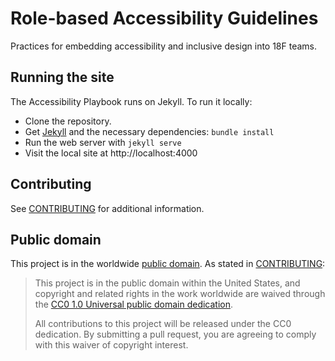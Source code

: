 # Role-based Accessibility Guidelines
Practices for embedding accessibility and inclusive design into 18F teams.

## Running the site

The Accessibility Playbook runs on Jekyll. To run it locally:

- Clone the repository.
- Get [Jekyll](https://jekyllrb.com/) and the necessary dependencies: `bundle install`
- Run the web server with `jekyll serve`
- Visit the local site at http://localhost:4000

## Contributing

See [CONTRIBUTING](CONTRIBUTING.md) for additional information.

## Public domain

This project is in the worldwide [public domain](LICENSE.md). As stated in [CONTRIBUTING](CONTRIBUTING.md):

> This project is in the public domain within the United States, and copyright and related rights in the work worldwide are waived through the [CC0 1.0 Universal public domain dedication](https://creativecommons.org/publicdomain/zero/1.0/).
>
> All contributions to this project will be released under the CC0 dedication. By submitting a pull request, you are agreeing to comply with this waiver of copyright interest.

